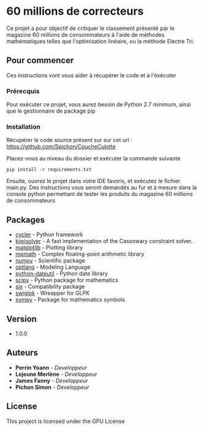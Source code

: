# 60 millions de correcteurs

Ce projet a pour objectif de critiquer le classement présenté par le magazine
60 millions de consommateurs à l'aide de méthodes mathématiques telles que l'optimisation
linéaire, ou la méthode Electre Tri.

## Pour commencer

Ces instructions vont vous aider à récupérer le code et à l'éxécuter

### Prérecquis

Pour exécuter ce projet, vous aurez besoin de Python 2.7 minimum, ainsi que le gestionnaire de package pip

### Installation

Récupérer le code source présent sur sur cet 
url : https://github.com/Spichon/CoucheCulotte 

Placez-vous au niveau du dossier et exécuter la commande suivante

```
pip install -r requirements.txt
```

Ensuite, ouvrez le projet dans votre IDE favoris, et exécutez le fichier main.py.
Des instructions vous seront demandés au fur et à mesure dans la console python permettant 
de tester les produits du magazine 60 millions de consommateurs 

## Packages

* [cycler](https://pypi.org/project/Cycler/) - Python framework
* [kiwisolver](https://pypi.org/project/kiwisolver/) - A fast implementation of the Cassowary constraint solver.
* [matplotlib](https://matplotlib.org) - Plotting library
* [mpmath](http://mpmath.org) - Complex floating-point arithmetic library
* [numpy](http://www.numpy.org) - Scientific package
* [optlang](https://optlang.readthedocs.io/en/latest/) - Modeling Language
* [python-dateutil](https://optlang.readthedocs.io/en/latest/) - Python date library
* [scipy](https://www.scipy.org) - Python package for mathematics
* [six](https://pypi.org/project/six/) - Compatibility package
* [swiglpk](https://pypi.org/project/swiglpk/) - Wreapper for GLPK
* [sympy](https://www.sympy.org/fr/) - Package for mathematics symbols

## Version

* 1.0.0

## Auteurs


* **Perrin Yoann** - *Developpeur*
* **Lejeune Merlène** - *Developpeur*
* **James Fanny** - *Developpeur*
* **Pichon Simon** - *Developpeur*

## License

This project is licensed under the GPU License


